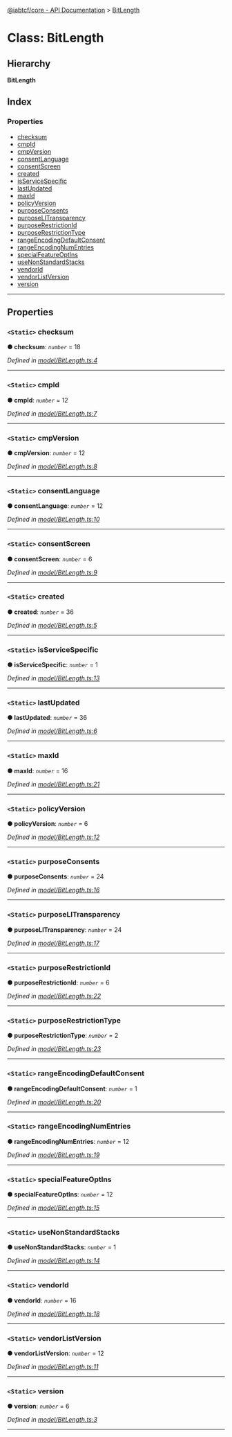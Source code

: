 [@iabtcf/core - API Documentation](../README.md) > [BitLength](../classes/bitlength.md)

# Class: BitLength

## Hierarchy

**BitLength**

## Index

### Properties

* [checksum](bitlength.md#checksum)
* [cmpId](bitlength.md#cmpid)
* [cmpVersion](bitlength.md#cmpversion)
* [consentLanguage](bitlength.md#consentlanguage)
* [consentScreen](bitlength.md#consentscreen)
* [created](bitlength.md#created)
* [isServiceSpecific](bitlength.md#isservicespecific)
* [lastUpdated](bitlength.md#lastupdated)
* [maxId](bitlength.md#maxid)
* [policyVersion](bitlength.md#policyversion)
* [purposeConsents](bitlength.md#purposeconsents)
* [purposeLITransparency](bitlength.md#purposelitransparency)
* [purposeRestrictionId](bitlength.md#purposerestrictionid)
* [purposeRestrictionType](bitlength.md#purposerestrictiontype)
* [rangeEncodingDefaultConsent](bitlength.md#rangeencodingdefaultconsent)
* [rangeEncodingNumEntries](bitlength.md#rangeencodingnumentries)
* [specialFeatureOptIns](bitlength.md#specialfeatureoptins)
* [useNonStandardStacks](bitlength.md#usenonstandardstacks)
* [vendorId](bitlength.md#vendorid)
* [vendorListVersion](bitlength.md#vendorlistversion)
* [version](bitlength.md#version)

---

## Properties

<a id="checksum"></a>

### `<Static>` checksum

**● checksum**: *`number`* = 18

*Defined in [model/BitLength.ts:4](https://github.com/chrispaterson/iabtcf-es/blob/b06c04d/modules/core/src/model/BitLength.ts#L4)*

___
<a id="cmpid"></a>

### `<Static>` cmpId

**● cmpId**: *`number`* = 12

*Defined in [model/BitLength.ts:7](https://github.com/chrispaterson/iabtcf-es/blob/b06c04d/modules/core/src/model/BitLength.ts#L7)*

___
<a id="cmpversion"></a>

### `<Static>` cmpVersion

**● cmpVersion**: *`number`* = 12

*Defined in [model/BitLength.ts:8](https://github.com/chrispaterson/iabtcf-es/blob/b06c04d/modules/core/src/model/BitLength.ts#L8)*

___
<a id="consentlanguage"></a>

### `<Static>` consentLanguage

**● consentLanguage**: *`number`* = 12

*Defined in [model/BitLength.ts:10](https://github.com/chrispaterson/iabtcf-es/blob/b06c04d/modules/core/src/model/BitLength.ts#L10)*

___
<a id="consentscreen"></a>

### `<Static>` consentScreen

**● consentScreen**: *`number`* = 6

*Defined in [model/BitLength.ts:9](https://github.com/chrispaterson/iabtcf-es/blob/b06c04d/modules/core/src/model/BitLength.ts#L9)*

___
<a id="created"></a>

### `<Static>` created

**● created**: *`number`* = 36

*Defined in [model/BitLength.ts:5](https://github.com/chrispaterson/iabtcf-es/blob/b06c04d/modules/core/src/model/BitLength.ts#L5)*

___
<a id="isservicespecific"></a>

### `<Static>` isServiceSpecific

**● isServiceSpecific**: *`number`* = 1

*Defined in [model/BitLength.ts:13](https://github.com/chrispaterson/iabtcf-es/blob/b06c04d/modules/core/src/model/BitLength.ts#L13)*

___
<a id="lastupdated"></a>

### `<Static>` lastUpdated

**● lastUpdated**: *`number`* = 36

*Defined in [model/BitLength.ts:6](https://github.com/chrispaterson/iabtcf-es/blob/b06c04d/modules/core/src/model/BitLength.ts#L6)*

___
<a id="maxid"></a>

### `<Static>` maxId

**● maxId**: *`number`* = 16

*Defined in [model/BitLength.ts:21](https://github.com/chrispaterson/iabtcf-es/blob/b06c04d/modules/core/src/model/BitLength.ts#L21)*

___
<a id="policyversion"></a>

### `<Static>` policyVersion

**● policyVersion**: *`number`* = 6

*Defined in [model/BitLength.ts:12](https://github.com/chrispaterson/iabtcf-es/blob/b06c04d/modules/core/src/model/BitLength.ts#L12)*

___
<a id="purposeconsents"></a>

### `<Static>` purposeConsents

**● purposeConsents**: *`number`* = 24

*Defined in [model/BitLength.ts:16](https://github.com/chrispaterson/iabtcf-es/blob/b06c04d/modules/core/src/model/BitLength.ts#L16)*

___
<a id="purposelitransparency"></a>

### `<Static>` purposeLITransparency

**● purposeLITransparency**: *`number`* = 24

*Defined in [model/BitLength.ts:17](https://github.com/chrispaterson/iabtcf-es/blob/b06c04d/modules/core/src/model/BitLength.ts#L17)*

___
<a id="purposerestrictionid"></a>

### `<Static>` purposeRestrictionId

**● purposeRestrictionId**: *`number`* = 6

*Defined in [model/BitLength.ts:22](https://github.com/chrispaterson/iabtcf-es/blob/b06c04d/modules/core/src/model/BitLength.ts#L22)*

___
<a id="purposerestrictiontype"></a>

### `<Static>` purposeRestrictionType

**● purposeRestrictionType**: *`number`* = 2

*Defined in [model/BitLength.ts:23](https://github.com/chrispaterson/iabtcf-es/blob/b06c04d/modules/core/src/model/BitLength.ts#L23)*

___
<a id="rangeencodingdefaultconsent"></a>

### `<Static>` rangeEncodingDefaultConsent

**● rangeEncodingDefaultConsent**: *`number`* = 1

*Defined in [model/BitLength.ts:20](https://github.com/chrispaterson/iabtcf-es/blob/b06c04d/modules/core/src/model/BitLength.ts#L20)*

___
<a id="rangeencodingnumentries"></a>

### `<Static>` rangeEncodingNumEntries

**● rangeEncodingNumEntries**: *`number`* = 12

*Defined in [model/BitLength.ts:19](https://github.com/chrispaterson/iabtcf-es/blob/b06c04d/modules/core/src/model/BitLength.ts#L19)*

___
<a id="specialfeatureoptins"></a>

### `<Static>` specialFeatureOptIns

**● specialFeatureOptIns**: *`number`* = 12

*Defined in [model/BitLength.ts:15](https://github.com/chrispaterson/iabtcf-es/blob/b06c04d/modules/core/src/model/BitLength.ts#L15)*

___
<a id="usenonstandardstacks"></a>

### `<Static>` useNonStandardStacks

**● useNonStandardStacks**: *`number`* = 1

*Defined in [model/BitLength.ts:14](https://github.com/chrispaterson/iabtcf-es/blob/b06c04d/modules/core/src/model/BitLength.ts#L14)*

___
<a id="vendorid"></a>

### `<Static>` vendorId

**● vendorId**: *`number`* = 16

*Defined in [model/BitLength.ts:18](https://github.com/chrispaterson/iabtcf-es/blob/b06c04d/modules/core/src/model/BitLength.ts#L18)*

___
<a id="vendorlistversion"></a>

### `<Static>` vendorListVersion

**● vendorListVersion**: *`number`* = 12

*Defined in [model/BitLength.ts:11](https://github.com/chrispaterson/iabtcf-es/blob/b06c04d/modules/core/src/model/BitLength.ts#L11)*

___
<a id="version"></a>

### `<Static>` version

**● version**: *`number`* = 6

*Defined in [model/BitLength.ts:3](https://github.com/chrispaterson/iabtcf-es/blob/b06c04d/modules/core/src/model/BitLength.ts#L3)*

___

